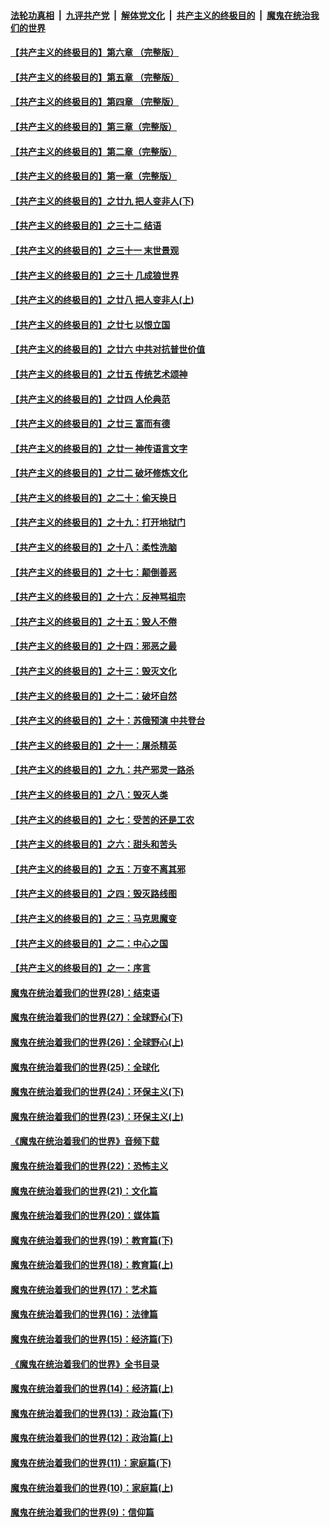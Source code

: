 

####  [法轮功真相](../../../../basic/blob/master/README.md?t=06291403) &nbsp;|&nbsp; [九评共产党](../../../../9ping.md/blob/master/README.md?t=06291403) &nbsp;|&nbsp; [解体党文化](../../../../jtdwh.md/blob/master/README.md?t=06291403)  &nbsp;|&nbsp; [共产主义的终极目的](../../../../gczydzjmd.md/blob/master/README.md?t=06291403) &nbsp;|&nbsp; [魔鬼在统治我们的世界](../../../../mgztzwmdsj.md/blob/master/README.md?t=06291403) 

#### [【共产主义的终极目的】第六章 （完整版）](../pages/nsc422/n11428913.md?t=06291403) 

#### [【共产主义的终极目的】第五章 （完整版）](../pages/nsc422/n11428912.md?t=06291403) 

#### [【共产主义的终极目的】第四章 （完整版）](../pages/nsc422/n11428907.md?t=06291403) 

#### [【共产主义的终极目的】第三章（完整版）](../pages/nsc422/n11428848.md?t=06291403) 

#### [【共产主义的终极目的】第二章（完整版）](../pages/nsc422/n11428831.md?t=06291403) 

#### [【共产主义的终极目的】第一章（完整版）](../pages/nsc422/n11417651.md?t=06291403) 

#### [【共产主义的终极目的】之廿九 把人变非人(下)](../pages/nsc422/n11344140.md?t=06291403) 

#### [【共产主义的终极目的】之三十二 结语](../pages/nsc422/n11360535.md?t=06291403) 

#### [【共产主义的终极目的】之三十一 末世景观](../pages/nsc422/n11351129.md?t=06291403) 

#### [【共产主义的终极目的】之三十 几成狼世界](../pages/nsc422/n11348280.md?t=06291403) 

#### [【共产主义的终极目的】之廿八 把人变非人(上)](../pages/nsc422/n11340492.md?t=06291403) 

#### [【共产主义的终极目的】之廿七 以恨立国](../pages/nsc422/n11336944.md?t=06291403) 

#### [【共产主义的终极目的】之廿六 中共对抗普世价值](../pages/nsc422/n11324785.md?t=06291403) 

#### [【共产主义的终极目的】之廿五 传统艺术颂神](../pages/nsc422/n11296396.md?t=06291403) 

#### [【共产主义的终极目的】之廿四 人伦典范](../pages/nsc422/n11296397.md?t=06291403) 

#### [【共产主义的终极目的】之廿三 富而有德](../pages/nsc422/n11283598.md?t=06291403) 

#### [【共产主义的终极目的】之廿一 神传语言文字](../pages/nsc422/n11263265.md?t=06291403) 

#### [【共产主义的终极目的】之廿二 破坏修炼文化](../pages/nsc422/n11245728.md?t=06291403) 

#### [【共产主义的终极目的】之二十：偷天换日](../pages/nsc422/n11238846.md?t=06291403) 

#### [【共产主义的终极目的】之十九：打开地狱门](../pages/nsc422/n11206376.md?t=06291403) 

#### [【共产主义的终极目的】之十八：柔性洗脑](../pages/nsc422/n11199994.md?t=06291403) 

#### [【共产主义的终极目的】之十七：颠倒善恶](../pages/nsc422/n11179782.md?t=06291403) 

#### [【共产主义的终极目的】之十六：反神骂祖宗](../pages/nsc422/n11166798.md?t=06291403) 

#### [【共产主义的终极目的】之十五：毁人不倦](../pages/nsc422/n11166792.md?t=06291403) 

#### [【共产主义的终极目的】之十四：邪恶之最](../pages/nsc422/n11150249.md?t=06291403) 

#### [【共产主义的终极目的】之十三：毁灭文化](../pages/nsc422/n11135227.md?t=06291403) 

#### [【共产主义的终极目的】之十二：破坏自然](../pages/nsc422/n11135214.md?t=06291403) 

#### [【共产主义的终极目的】之十：苏俄预演 中共登台](../pages/nsc422/n11118424.md?t=06291403) 

#### [【共产主义的终极目的】之十一：屠杀精英](../pages/nsc422/n11118442.md?t=06291403) 

#### [【共产主义的终极目的】之九：共产邪灵一路杀](../pages/nsc422/n11114139.md?t=06291403) 

#### [【共产主义的终极目的】之八：毁灭人类](../pages/nsc422/n11108503.md?t=06291403) 

#### [【共产主义的终极目的】之七：受苦的还是工农](../pages/nsc422/n11101809.md?t=06291403) 

#### [【共产主义的终极目的】之六：甜头和苦头](../pages/nsc422/n11096971.md?t=06291403) 

#### [【共产主义的终极目的】之五：万变不离其邪](../pages/nsc422/n11091285.md?t=06291403) 

#### [【共产主义的终极目的】之四：毁灭路线图](../pages/nsc422/n11086284.md?t=06291403) 

#### [【共产主义的终极目的】之三：马克思魔变](../pages/nsc422/n11061941.md?t=06291403) 

#### [【共产主义的终极目的】之二：中心之国](../pages/nsc422/n11047728.md?t=06291403) 

#### [【共产主义的终极目的】之一：序言](../pages/nsc422/n11086077.md?t=06291403) 

#### [魔鬼在统治着我们的世界(28)：结束语](../pages/nsc422/n10936246.md?t=06291403) 

#### [魔鬼在统治着我们的世界(27)：全球野心(下)](../pages/nsc422/n10928319.md?t=06291403) 

#### [魔鬼在统治着我们的世界(26)：全球野心(上)](../pages/nsc422/n10900318.md?t=06291403) 

#### [魔鬼在统治着我们的世界(25)：全球化](../pages/nsc422/n10788205.md?t=06291403) 

#### [魔鬼在统治着我们的世界(24)：环保主义(下)](../pages/nsc422/n10695307.md?t=06291403) 

#### [魔鬼在统治着我们的世界(23)：环保主义(上)](../pages/nsc422/n10688613.md?t=06291403) 

#### [《魔鬼在统治着我们的世界》音频下载](../pages/nsc422/n10635553.md?t=06291403) 

#### [魔鬼在统治着我们的世界(22)：恐怖主义](../pages/nsc422/n10614727.md?t=06291403) 

#### [魔鬼在统治着我们的世界(21)：文化篇](../pages/nsc422/n10597706.md?t=06291403) 

#### [魔鬼在统治着我们的世界(20)：媒体篇](../pages/nsc422/n10586579.md?t=06291403) 

#### [魔鬼在统治着我们的世界(19)：教育篇(下)](../pages/nsc422/n10564808.md?t=06291403) 

#### [魔鬼在统治着我们的世界(18)：教育篇(上)](../pages/nsc422/n10526970.md?t=06291403) 

#### [魔鬼在统治着我们的世界(17)：艺术篇](../pages/nsc422/n10499093.md?t=06291403) 

#### [魔鬼在统治着我们的世界(16)：法律篇](../pages/nsc422/n10485969.md?t=06291403) 

#### [魔鬼在统治着我们的世界(15)：经济篇(下)](../pages/nsc422/n10469975.md?t=06291403) 

#### [《魔鬼在统治着我们的世界》全书目录](../pages/nsc422/n10464261.md?t=06291403) 

#### [魔鬼在统治着我们的世界(14)：经济篇(上)](../pages/nsc422/n10457370.md?t=06291403) 

#### [魔鬼在统治着我们的世界(13)：政治篇(下)](../pages/nsc422/n10448270.md?t=06291403) 

#### [魔鬼在统治着我们的世界(12)：政治篇(上)](../pages/nsc422/n10444576.md?t=06291403) 

#### [魔鬼在统治着我们的世界(11)：家庭篇(下)](../pages/nsc422/n10440961.md?t=06291403) 

#### [魔鬼在统治着我们的世界(10)：家庭篇(上)](../pages/nsc422/n10435448.md?t=06291403) 

#### [魔鬼在统治着我们的世界(9)：信仰篇](../pages/nsc422/n10432159.md?t=06291403) 

